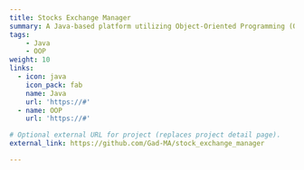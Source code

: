 ```yaml
---
title: Stocks Exchange Manager 
summary: A Java-based platform utilizing Object-Oriented Programming (OOP) principles, designed for traders to buy and sell stocks, manage portfolios, and analyze market data within a simulated stock exchange environment.
tags:
    - Java
    - OOP
weight: 10
links:
  - icon: java
    icon_pack: fab
    name: Java
    url: 'https://#'
  - name: OOP
    url: 'https://#'

# Optional external URL for project (replaces project detail page).
external_link: https://github.com/Gad-MA/stock_exchange_manager

---
```

